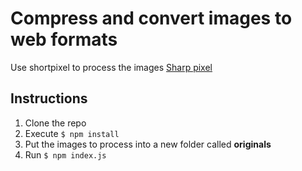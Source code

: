 # Compress and convert images to web formats 
Use shortpixel to process the images [Sharp pixel](https://sharp.pixelplumbing.com/)

## Instructions 
1. Clone the repo
2. Execute `$ npm install`
3. Put the images to process into a new folder called **originals**
4. Run `$ npm index.js`